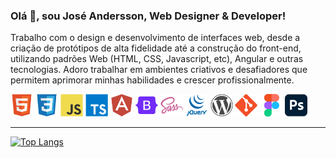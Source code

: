 ### Olá 👋, sou José Andersson, Web Designer & Developer!
Trabalho com o design e desenvolvimento de interfaces web, desde a criação de protótipos de alta fidelidade até a construção do front-end, utilizando padrões Web (HTML, CSS, Javascript, etc), Angular e outras tecnologias. Adoro trabalhar em ambientes criativos e desafiadores que permitem aprimorar minhas habilidades e crescer profissionalmente.


  <img src="https://raw.githubusercontent.com/devicons/devicon/master/icons/html5/html5-original.svg" alt="HTML5 Logo" width="36" height="36" /> <img src="https://raw.githubusercontent.com/devicons/devicon/master/icons/css3/css3-original.svg" alt="CSS3 Logo" width="36" height="36" /> <img src="https://raw.githubusercontent.com/devicons/devicon/master/icons/javascript/javascript-original.svg" alt="JavaScript Logo" width="36" height="36" /> <img src="https://raw.githubusercontent.com/devicons/devicon/master/icons/typescript/typescript-plain.svg" alt="Typescript Logo" width="36" height="36" /> <img src="https://raw.githubusercontent.com/devicons/devicon/master/icons/angularjs/angularjs-plain.svg" alt="Angular Logo" width="36" height="36" /> <img src="https://raw.githubusercontent.com/devicons/devicon/master/icons/bootstrap/bootstrap-plain.svg" alt="Bootstrap Logo" width="36" height="36" /> <img src="https://raw.githubusercontent.com/devicons/devicon/master/icons/sass/sass-original.svg" alt="SASS Logo" width="36" height="36" /> <img src="https://raw.githubusercontent.com/devicons/devicon/master/icons/jquery/jquery-plain-wordmark.svg" alt="jQuery Logo" width="36" height="36" /> <img src="https://raw.githubusercontent.com/devicons/devicon/master/icons/wordpress/wordpress-plain.svg" alt="Wordpress Logo" width="36" height="36" /> <img src="https://raw.githubusercontent.com/devicons/devicon/master/icons/git/git-original.svg" alt="Git Logo" width="36" height="36" /> <img src="https://raw.githubusercontent.com/devicons/devicon/master/icons/figma/figma-original.svg" alt="Figma Logo" width="36" height="36" /> <img src="https://raw.githubusercontent.com/devicons/devicon/master/icons/photoshop/photoshop-plain.svg" alt="Photoshop Logo" width="36" height="36" />

<hr />

[![Top Langs](https://github-readme-stats.vercel.app/api/top-langs/?username=jamfreire&hide=java,html,css,scss&locale=pt-br)](https://github.com/anuraghazra/github-readme-stats)

<!--
**jamfreire/jamfreire** is a ✨ _special_ ✨ repository because its `README.md` (this file) appears on your GitHub profile.

Here are some ideas to get you started:

- 🔭 I’m currently working on ...
- 🌱 I’m currently learning ...
- 👯 I’m looking to collaborate on ...
- 🤔 I’m looking for help with ...
- 💬 Ask me about ...
- 📫 How to reach me: ...
- 😄 Pronouns: ...
- ⚡ Fun fact: ...
-->
